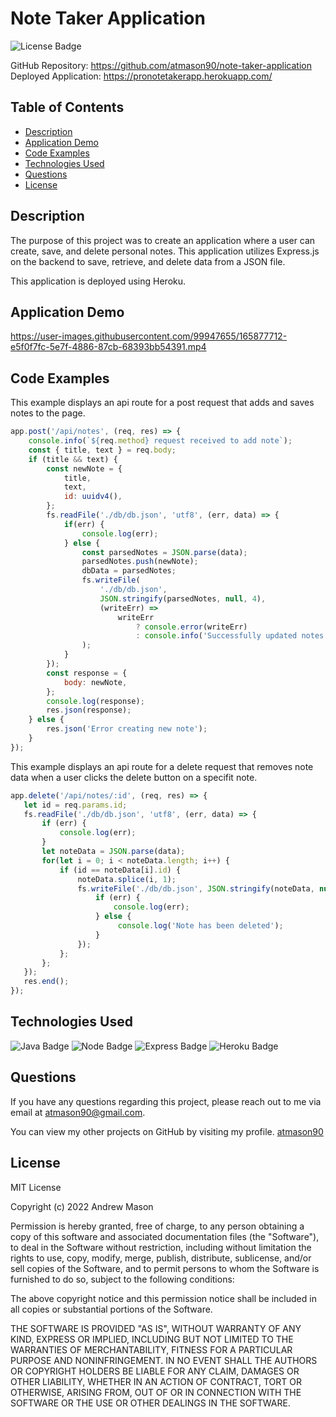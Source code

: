 # Note Taker Application
![License Badge](https://img.shields.io/badge/License-MIT-blue)

GitHub Repository: https://github.com/atmason90/note-taker-application 
Deployed Application: https://pronotetakerapp.herokuapp.com/ 


## Table of Contents
* [Description](#description)
* [Application Demo](#application-demo)
* [Code Examples](#code-examples)
* [Technologies Used](#technologies-used)
* [Questions](#questions)
* [License](#license)


## Description

The purpose of this project was to create an application where a user can create, save, and delete personal notes. This application utilizes Express.js on the backend to save, retrieve, and delete data from a JSON file.

This application is deployed using Heroku. 


## Application Demo

https://user-images.githubusercontent.com/99947655/165877712-e5f0f7fc-5e7f-4886-87cb-68393bb54391.mp4


## Code Examples

This example displays an api route for a post request that adds and saves notes to the page.

```js
app.post('/api/notes', (req, res) => {
    console.info(`${req.method} request received to add note`);
    const { title, text } = req.body;
    if (title && text) {
        const newNote = {
            title,
            text,
            id: uuidv4(),
        };
        fs.readFile('./db/db.json', 'utf8', (err, data) => {
            if(err) {
                console.log(err);
            } else {
                const parsedNotes = JSON.parse(data);
                parsedNotes.push(newNote);
                dbData = parsedNotes;
                fs.writeFile(
                    './db/db.json', 
                    JSON.stringify(parsedNotes, null, 4),
                    (writeErr) =>
                        writeErr 
                            ? console.error(writeErr) 
                            : console.info('Successfully updated notes')
                );
            }
        });
        const response = {
            body: newNote,
        };
        console.log(response);
        res.json(response);
    } else {
        res.json('Error creating new note');
    }
});
```

This example displays an api route for a delete request that removes note data when a user clicks the delete button on a specifit note.

```js
app.delete('/api/notes/:id', (req, res) => {
   let id = req.params.id;
   fs.readFile('./db/db.json', 'utf8', (err, data) => {
       if (err) {
           console.log(err);
       }
       let noteData = JSON.parse(data);
       for(let i = 0; i < noteData.length; i++) {
           if (id == noteData[i].id) {
               noteData.splice(i, 1);
               fs.writeFile('./db/db.json', JSON.stringify(noteData, null, 4), (err) => {
                   if (err) {
                       console.log(err);
                   } else {
                        console.log('Note has been deleted');
                   }
               });
           };
       };
   });
   res.end();
});
```


## Technologies Used

![Java Badge](https://img.shields.io/badge/Language-JavaScript-yellow)
![Node Badge](https://img.shields.io/badge/Environment-Node.js-green)
![Express Badge](https://img.shields.io/badge/Backend-Express.js-important)
![Heroku Badge](https://img.shields.io/badge/Deployment-Heroku-blueviolet)


## Questions

If you have any questions regarding this project, please reach out to me via email at atmason90@gmail.com.

You can view my other projects on GitHub by visiting my profile. 
[atmason90](https://github.com/atmason90)


## License

MIT License

Copyright (c) 2022 Andrew Mason

Permission is hereby granted, free of charge, to any person obtaining a copy of this software and associated documentation files (the "Software"), to deal in the Software without restriction, including without limitation the rights to use, copy, modify, merge, publish, distribute, sublicense, and/or sell copies of the Software, and to permit persons to whom the Software is furnished to do so, subject to the following conditions:

The above copyright notice and this permission notice shall be included in all copies or substantial portions of the Software.

THE SOFTWARE IS PROVIDED "AS IS", WITHOUT WARRANTY OF ANY KIND, EXPRESS OR IMPLIED, INCLUDING BUT NOT LIMITED TO THE WARRANTIES OF MERCHANTABILITY, FITNESS FOR A PARTICULAR PURPOSE AND NONINFRINGEMENT. IN NO EVENT SHALL THE AUTHORS OR COPYRIGHT HOLDERS BE LIABLE FOR ANY CLAIM, DAMAGES OR OTHER LIABILITY, WHETHER IN AN ACTION OF CONTRACT, TORT OR OTHERWISE, ARISING FROM, OUT OF OR IN CONNECTION WITH THE SOFTWARE OR THE USE OR OTHER DEALINGS IN THE SOFTWARE.
